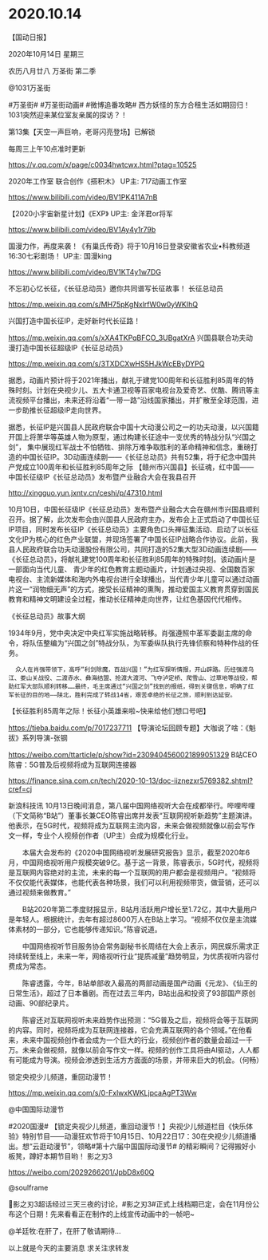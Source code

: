 # 2020.10.14


【国动日报】

2020年10月14日  星期三

农历八月廿八
 万圣街  第二季

@1031万圣街                            

#万圣街# #万圣街动画#  #微博追番攻略#
西方妖怪的东方合租生活如期回归！1031突然迎来某位室友亲属的探访？！

第13集【天空一声巨响，老哥闪亮登场】已解锁

每周三上午10点准时更新

https://v.qq.com/x/page/c0034hwtcwx.html?ptag=10525


2020年工作室 联合创作《搭积木》 UP主: 717动画工作室

https://www.bilibili.com/video/BV1PK411A7nB


【2020小宇宙新星计划】《EXP》 UP主: 金洋君or将军

https://www.bilibili.com/video/BV1Ay4y1r79b



国漫力作，再度来袭！《有巢氏传奇》将于10月16日登录安徽省农业•科教频道16:30七彩剧场！ UP主: 国漫king

https://www.bilibili.com/video/BV1KT4y1w7DG


不忘初心忆长征，《长征总动员》邀你共同谱写长征故事！
长征总动员

https://mp.weixin.qq.com/s/MH75pKgNxlrfW0w0yWKIhQ



兴国打造中国长征IP，走好新时代长征路！

https://mp.weixin.qq.com/s/xXA4TKPqBFCO_3UBgatXrA
兴国县联合功夫动漫打造中国长征超级IP《长征总动员》

https://mp.weixin.qq.com/s/3TXDCXwHS5HJkWcEByDYPQ

据悉，动画片预计将于2021年播出，献礼于建党100周年和长征胜利85周年的特殊时刻。计划在央视少儿、五大卡通卫视等百家电视台及爱奇艺、优酷、腾讯等主流视频平台播出，未来还将沿着“一带一路”沿线国家播出，并扩散至全球范围，进一步助推长征超级IP走向世界。

据悉，长征IP是兴国县人民政府联合中国十大动漫公司之一的功夫动漫，以兴国籍开国上将萧华等英雄人物为原型，通过构建长征途中一支优秀的特战分队“兴国之剑”， 集中展现红军战士不怕牺牲、排除万难争取胜利的革命精神和信念，重磅打造的中国长征IP。3D动画连续剧——《长征总动员》共有52集，将于纪念中国共产党成立100周年和长征胜利85周年之际
【赣州市兴国县】长征魂，红中国——中国长征级IP《长征总动员》发布暨产业融合大会在我县召开

http://xingguo.yun.jxntv.cn/ceshi/p/47310.html

10月10日，中国长征级IP《长征总动员》发布暨产业融合大会在赣州市兴国县顺利召开。据了解，此次发布会由兴国县人民政府主办，发布会上正式启动了中国长征IP项目，同时发布长征IP《长征总动员》主要角色口头禅征集活动、启动了以长征文化IP为核心的红色产业联盟，并现场签署了中国长征IP战略合作协议。此前，我县人民政府联合功夫动漫股份有限公司，共同打造的52集大型3D动画连续剧——《长征总动员》，将献礼建党100周年和长征胜利85周年的特殊时刻。该动画片是一部面向当代儿童、 青少年的红色教育主题动画片，计划通过央视、全国数百家电视台、主流新媒体和海内外电视台进行全球播出，当代青少年儿童可以通过动画片这一“润物细无声”的方式，接受长征精神的熏陶，推动爱国主义教育贯穿到国民教育和精神文明建设全过程，推动长征精神走向世界，让红色基因代代相传。


《长征总动员》故事大纲

1934年9月，党中央决定中央红军实施战略转移。肖强遵照中革军委副主席的命令，将队伍整编为“兴国之剑”特战分队，为军委纵队执行先锋侦察和特种作战的任务。

      众人在肖强带领下，高呼“利剑除魔，百战兴国！”为红军探听情报，开山辟路。历经强渡乌江、娄山关战役、二渡赤水、彝海结盟、抢渡大渡河、飞夺泸定桥、爬雪山、过草地等战役，帮助红军大部队顺利转移……最终，毛主席通过“兴国之剑”找到的报纸，得到关键信息，明确了红军长征的目的地——陕北，胜利完成了转战14省，艰苦卓绝的长征之旅，顺利到达延安。
【长征胜利85周年之际！长征小英雄来啦~快来给他们想口号吧】 

https://tieba.baidu.com/p/7017237711
【导演论坛回顾专题】大咖说了啥：《魁拔》系列导演-张钢

https://weibo.com/ttarticle/p/show?id=2309404560021899051329
B站CEO陈睿：5G普及后视频将成为互联网连接器

https://finance.sina.com.cn/tech/2020-10-13/doc-iiznezxr5769382.shtml?cref=cj

新浪科技讯 10月13日晚间消息，第八届中国网络视听大会在成都举行。哔哩哔哩（下文简称“B站”）董事长兼CEO陈睿出席并发表“互联网视听新趋势”主题演讲。他表示，在5G时代，视频将成为互联网主流内容，未来会做视频就像以前会写作文一样，专业个人视频创作者（UP主）会成为规模化行业。

　　本届大会发布的《2020中国网络视听发展研究报告》显示，截至2020年6月，中国网络视听用户规模突破9亿。基于这一背景，陈睿表示，5G时代，视频将是互联网内容绝对的主流，未来的每一个互联网的用户都会是视频用户。“视频将不仅仅能代表媒体，也能代表各种场景，我们可以利用视频带货，做营销，还可以通过视频来做教育。”

　　B站2020年第二季度财报显示，B站月活跃用户增长至1.72亿，其中大量用户是年轻人。根据统计，去年有超过8600万人在B站上学习。“视频不仅仅是主流媒体素材的一部分，它也能够传递知识。”陈睿说道。

　　中国网络视听节目服务协会常务副秘书长周结在大会上表示，网民娱乐需求正持续转至线上，未来一年，网络视听行业“提质减量”趋势明显，为优质视听内容付费成为常态。

　　陈睿透露，今年，B站单部收入最高的两部动画是国产动画《元龙》、《仙王的日常生活》，超过了日本番剧。而在过去三年内，B站出品和投资了93部国产原创动画、90部纪录片。

　　陈睿还对互联网视听未来趋势作出预测：“5G普及之后，视频将会等于互联网的内容。同时，视频将成为互联网连接器，它会充满互联网的各个领域。”在他看来，未来中国视频创作者会成为一个巨大的行业，视频创作者的数量会超过一千万。未来会做视频，就像以前会写作文一样。视频的创作工具将由AI驱动，人人都有可能成为导演。视频会渗透到生活方方面面的场景，并带来巨大的机会。（何畅）


锁定央视少儿频道，重回动漫节！

https://mp.weixin.qq.com/s/0-FxlwxKWKLjpcaAgPT3Ww

@中国国际动漫节                            

#2020国漫# 【锁定央视少儿频道，重回动漫节！】央视少儿频道栏目《快乐体验》特别节目——动漫狂欢节将于10月15日、10月22日17：30在央视少儿频道播出。想“云逛动漫节”，领略#第十六届中国国际动漫节# 的精彩瞬间？记得搬好小板凳，蹲好本期节目哟！
影之刃3

https://weibo.com/2029266201/JpbD8x60Q

@soulframe                            

影之刃3超话经过三天三夜的讨论，#影之刃3#正式上线档期已定，会在11月份公布这个日期！先来看看正在制作的上线宣传动画中的一帧吧~

@羊廷牧:在肝了，在肝了敬请期待…


以上就是今天的主要消息
求关注求转发








